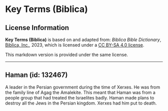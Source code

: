 # Key Terms (Biblica)

## License Information

**Key Terms (Biblica)** is based on and adapted from: _Biblica Bible Dictionary_, [Biblica, Inc.](https://www.biblica.com/), 2023, which is licensed under a [CC BY-SA 4.0 license](https://creativecommons.org/licenses/by-sa/4.0/legalcode.en).

This markdown version is provided under the same license.



--------------------------------

## Haman (id: 132467)

A leader in the Persian government during the time of Xerxes. He was from the family line of Agag the Amalekite. This meant that Haman was from a people group that had treated the Israelites badly. Haman made plans to destroy all the Jews in the Persian kingdom. Xerxes had him put to death.


